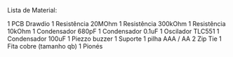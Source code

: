 Lista de Material:

1 PCB Drawdio
1 Resistência 20MOhm
1 Resistência 300kOhm
1 Resistência 10kOhm
1 Condensador 680pF
1 Condensador 0.1uF
1 Oscilador TLC551
1 Condensador 100uF
1 Piezzo buzzer
1 Suporte 1 pilha AAA / AA
2 Zip Tie
1 Fita cobre (tamanho qb)
1 Pionés